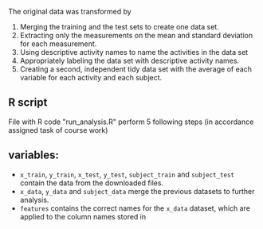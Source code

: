 The original data was transformed by

1. Merging the training and the test sets to create one data set.
2. Extracting only the measurements on the mean and standard deviation for each measurement. 
3. Using descriptive activity names to name the activities in the data set
4. Appropriately labeling the data set with descriptive activity names. 
5. Creating a second, independent tidy data set with the average of each variable for each activity and each subject. 

##  R script
File with R code "run_analysis.R" perform 5 following steps (in accordance assigned task of course work)

## variables:   
* `x_train`, `y_train`, `x_test`, `y_test`, `subject_train` and `subject_test` contain the data from the downloaded files.
* `x_data`, `y_data` and `subject_data` merge the previous datasets to further analysis.
* `features` contains the correct names for the `x_data` dataset, which are applied to the column names stored in
